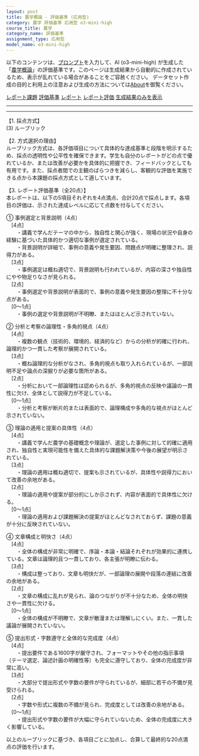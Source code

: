 ```yaml
---
layout: post
title: 農学概論 - 評価基準 (応用型)
category: 農学 評価基準 応用型 o3-mini-high
course_title: 農学
category_name: 評価基準
assignment_type: 応用型
model_name: o3-mini-high
---
```


以下のコンテンツは、[プロンプト](https://github.com/takedatoshiyuki/synthetic_assignments/tree/main/generated/農学/o3-mini-high/prompt_評価基準-応用型.md)を入力して、AI (o3-mini-high) が生成した「[農学概論](/contents/農学/)」の評価基準です。このページは生成結果から自動的に作成されているため、表示が乱れている場合があることをご容赦ください。
データセット作成の目的と利用上の注意および生成の方法については[About](/About)を御覧ください。

[レポート課題](../レポート課題-応用型)
[評価基準](../評価基準-応用型)
[レポート](../レポート-応用型)
[レポート評価](../レポート評価-応用型)
[生成結果のみを表示](https://github.com/takedatoshiyuki/synthetic_assignments/tree/main/generated/農学/o3-mini-high/評価基準-応用型.md)
  

***
***
  
【1. 採点方式】  
(3) ルーブリック

【2. 方式選択の理由】  
ルーブリック方式は、各評価項目について具体的な達成基準と段階を明示するため、採点の透明性や公平性を確保できます。学生も自分のレポートがどの点で優れているか、または改善が必要かを具体的に把握でき、フィードバックとしても有用です。また、採点者間での主観のばらつきを減らし、客観的な評価を実施できる点から本課題の採点方式として適しています。

【3. レポート評価基準（全20点）】  
本レポートは、以下の5項目それぞれを4点満点、合計20点で採点します。各項目の評価は、示された達成レベルに応じて点数を付与してください。

① 事例選定と背景説明（4点）  
 [4点]  
  ・講義で学んだテーマの中から、独自性と関心が強く、現場の状況や自身の経験に基づいた具体的かつ適切な事例が選定されている。  
  ・背景説明が詳細で、事例の意義や発生要因、問題点が明確に整理され、説得力がある。  
 [3点]  
  ・事例選定は概ね適切で、背景説明も行われているが、内容の深さや独自性にやや物足りなさが見られる。  
 [2点]  
  ・事例選定や背景説明が表面的で、事例の意義や発生要因の整理に不十分な点がある。  
 [0～1点]  
  ・事例の選定や背景説明が不明瞭、またはほとんど示されていない。

② 分析と考察の論理性・多角的視点（4点）  
 [4点]  
  ・複数の観点（技術的、環境的、経済的など）からの分析が的確に行われ、論理的かつ一貫した考察が展開されている。  
 [3点]  
  ・概ね論理的な分析がなされ、多角的視点も取り入れられているが、一部説明不足や論点の深掘りが必要な箇所がある。  
 [2点]  
  ・分析において一部論理性は認められるが、多角的視点の反映や議論の一貫性に欠け、全体として説得力が不足している。  
 [0～1点]  
  ・分析と考察が断片的または表面的で、論理構成や多角的な視点がほとんど示されていない。

③ 理論の適用と提案の具体性（4点）  
 [4点]  
  ・講義で学んだ農学の基礎概念や理論が、選定した事例に対して的確に適用され、独自性と実現可能性を備えた具体的な課題解決策や今後の展望が明示されている。  
 [3点]  
  ・理論の適用は概ね適切で、提案も示されているが、具体性や説得力において改善の余地がある。  
 [2点]  
  ・理論の適用や提案が部分的にしか示されず、内容が表面的で具体性に欠ける。  
 [0～1点]  
  ・理論の適用および課題解決の提案がほとんどなされておらず、課題の意義が十分に反映されていない。

④ 文章構成と明快さ（4点）  
 [4点]  
  ・全体の構成が非常に明確で、序論・本論・結論それぞれが効果的に連携している。文章は論理的且つ一貫しており、各主張が明瞭に伝わる。  
 [3点]  
  ・構成は整っており、文章も明快だが、一部論理の展開や段落の連結に改善の余地がある。  
 [2点]  
  ・文章の構成に乱れが見られ、論のつながりが不十分なため、全体の明快さや一貫性に欠ける。  
 [0～1点]  
  ・全体の構成が不明瞭で、文章が散漫または理解しにくい。また、一貫した議論が展開されていない。

⑤ 提出形式・字数遵守と全体的な完成度（4点）  
 [4点]  
  ・提出要件である1600字が厳守され、フォーマットやその他の指示事項（テーマ選定、論述計画の明確性等）も完全に遵守しており、全体の完成度が非常に高い。  
 [3点]  
  ・大部分で提出形式や字数の要件が守られているが、細部に若干の不備が見受けられる。  
 [2点]  
  ・字数や形式に複数の不備が見られ、完成度としては改善の余地がある。  
 [0～1点]  
  ・提出形式や字数の要件が大幅に守られていないため、全体の完成度に大きく影響している。

以上のルーブリックに基づき、各項目ごとに加点し、合算して最終的な20点満点の評価を行います。
